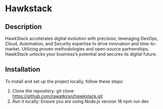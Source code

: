 # Hawkstack

## Description
HawkStack accelerates digital evolution with precision, leveraging DevOps, Cloud, Automation, and Security expertise to drive innovation and time-to-market. Utilizing proven methodologies and open-source partnerships, HawkStack unlocks your business’s potential and secures its digital future.

## Installation
To install and set up the project locally, follow these steps:

1. Clone the repository:
   git clone https://github.com/rawatkiran/hawkstack.git
2. Run it locally:
   Ensure you are using Node.js version 18
   npm run dev
